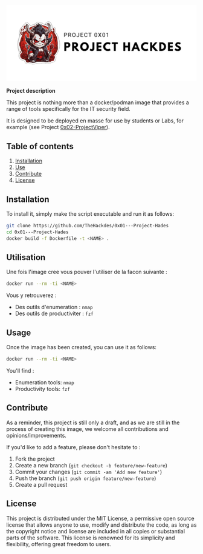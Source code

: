![banner_0x01](./sources/banner_0x01.png)

**Project description**

This project is nothing more than a docker/podman image that provides a range of tools specifically for the IT security field.

It is designed to be deployed en masse for use by students or Labs, for example (see Project [0x02-ProjectViper](https://github.com/TheHackdes/0x02---Project-Viper)).

## Table of contents

1. [Installation](#installation)
2. [Use](#use)
3. [Contribute](#contribute)
4. [License](#licence)

## Installation

To install it, simply make the script executable and run it as follows:

```bash
git clone https://github.com/TheHackdes/0x01---Project-Hades
cd 0x01---Project-Hades
docker build -f Dockerfile -t <NAME> .
```

## Utilisation

Une fois l'image cree vous pouver l'utiliser de la facon suivante :

```bash
docker run --rm -ti <NAME>
```

Vous y retrouverez :

- Des outils d'enumeration : `nmap`
- Des outils de productiviter : `fzf`

## Usage
Once the image has been created, you can use it as follows:

```bash
docker run --rm -ti <NAME>
```

You'll find :

- Enumeration tools: `nmap`
- Productivity tools: `fzf`

## Contribute

As a reminder, this project is still only a draft, and as we are still in the process of creating this image, we welcome all contributions and opinions/improvements.

If you'd like to add a feature, please don't hesitate to :

1. Fork the project
2. Create a new branch (`git checkout -b feature/new-feature`)
3. Commit your changes (`git commit -am 'Add new feature'`)
4. Push the branch (`git push origin feature/new-feature`)
5. Create a pull request

## License

This project is distributed under the MIT License, a permissive open source license that allows anyone to use, modify and distribute the code, as long as the copyright notice and license are included in all copies or substantial parts of the software. This license is renowned for its simplicity and flexibility, offering great freedom to users.
